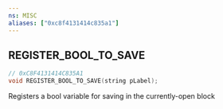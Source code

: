 ```yaml
---
ns: MISC
aliases: ["0xc8f4131414c835a1"]
---
```

## REGISTER_BOOL_TO_SAVE

```c
// 0xC8F4131414C835A1
void REGISTER_BOOL_TO_SAVE(string pLabel);
```

Registers a bool variable for saving in the currently-open block

